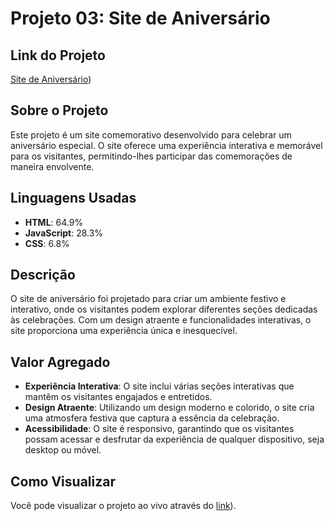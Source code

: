 # Projeto 03: Site de Aniversário

## Link do Projeto
[Site de Aniversário](https://ebac-e17.vercel.app))

## Sobre o Projeto
Este projeto é um site comemorativo desenvolvido para celebrar um aniversário especial. O site oferece uma experiência interativa e memorável para os visitantes, permitindo-lhes participar das comemorações de maneira envolvente.

## Linguagens Usadas
- **HTML**: 64.9%
- **JavaScript**: 28.3%
- **CSS**: 6.8%

## Descrição
O site de aniversário foi projetado para criar um ambiente festivo e interativo, onde os visitantes podem explorar diferentes seções dedicadas às celebrações. Com um design atraente e funcionalidades interativas, o site proporciona uma experiência única e inesquecível.

## Valor Agregado
- **Experiência Interativa**: O site inclui várias seções interativas que mantêm os visitantes engajados e entretidos.
- **Design Atraente**: Utilizando um design moderno e colorido, o site cria uma atmosfera festiva que captura a essência da celebração.
- **Acessibilidade**: O site é responsivo, garantindo que os visitantes possam acessar e desfrutar da experiência de qualquer dispositivo, seja desktop ou móvel.

## Como Visualizar
Você pode visualizar o projeto ao vivo através do [link](https://ebac-e17.vercel.app)).
